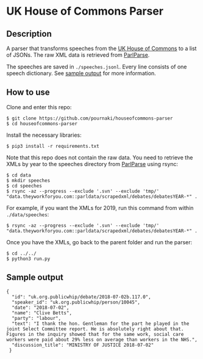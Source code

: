 # UK House of Commons Parser

## Description
A parser that transforms speeches from the [UK House of Commons](https://www.parliament.uk/business/commons/) to a list of JSONs. The raw XML data is retrieved from [ParlParse](http://parser.theyworkforyou.com/hansard.html). 

The speeches are saved in `./speeches.jsonl`. Every line consists of one speech dictionary. See [sample output](#sample-output) for more information. 

## How to use
Clone and enter this repo:
``` 
$ git clone https://github.com/pournaki/houseofcommons-parser
$ cd houseofcommons-parser
```

Install the necessary libraries: 

``` 
$ pip3 install -r requirements.txt
```

Note that this repo does not contain the raw data. You need to retrieve the XMLs by year to the speeches directory from [ParlParse](http://parser.theyworkforyou.com/hansard.html) using rsync:

```
$ cd data
$ mkdir speeches
$ cd speeches
$ rsync -az --progress --exclude '.svn' --exclude 'tmp/' "data.theyworkforyou.com::parldata/scrapedxml/debates/debatesYEAR-*" .
```

For example, if you want the XMLs for 2019, run this command from within `./data/speeches`:
```
$ rsync -az --progress --exclude '.svn' --exclude 'tmp/' "data.theyworkforyou.com::parldata/scrapedxml/debates/debatesYEAR-*" .
```

Once you have the XMLs, go back to the parent folder and run the parser:
```  
$ cd ../../
$ python3 run.py
```

## Sample output
```
{
  "id": "uk.org.publicwhip/debate/2018-07-02b.117.0",
  "speaker_id": "uk.org.publicwhip/person/10045",
  "date": "2018-07-02",
  "name": "Clive Betts",
  "party": "labour",
  "text": "I thank the hon. Gentleman for the part he played in the joint Select Committee report. He is absolutely right about that. Figures in the inquiry showed that for the same work, social care workers were paid about 29% less on average than workers in the NHS.",
  "discussion_title": "MINISTRY OF JUSTICE 2018-07-02"
 }
```
